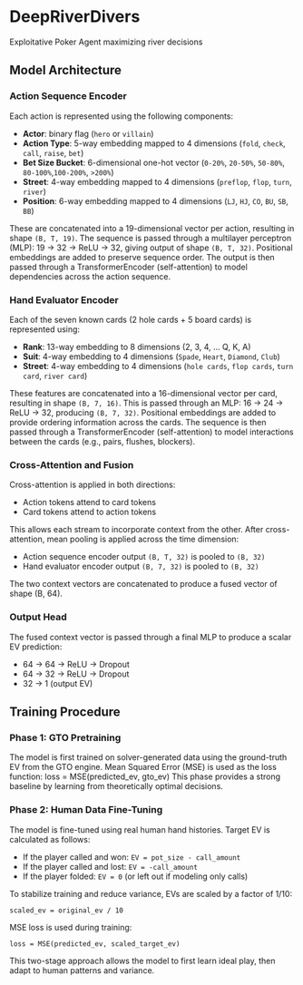 # DeepRiverDivers

Exploitative Poker Agent maximizing river decisions

## Model Architecture

### Action Sequence Encoder

Each action is represented using the following components:

- **Actor**: binary flag (`hero` or `villain`)
- **Action Type**: 5-way embedding mapped to 4 dimensions
  (`fold`, `check`, `call`, `raise`, `bet`)
- **Bet Size Bucket**: 6-dimensional one-hot vector
  (`0-20%`, `20-50%`, `50-80%`, `80-100%`,`100-200%`, `>200%`)
- **Street**: 4-way embedding mapped to 4 dimensions (`preflop`, `flop`, `turn`, `river`)
- **Position**: 6-way embedding mapped to 4 dimensions (`LJ`, `HJ`, `CO`, `BU`, `SB`, `BB`)

These are concatenated into a 19-dimensional vector per action, resulting in shape `(B, T, 19)`.
The sequence is passed through a multilayer perceptron (MLP): 19 → 32 → ReLU → 32, giving output of shape `(B, T, 32)`.
Positional embeddings are added to preserve sequence order.
The output is then passed through a TransformerEncoder (self-attention)
to model dependencies across the action sequence.

### Hand Evaluator Encoder

Each of the seven known cards (2 hole cards + 5 board cards) is represented using:

- **Rank**: 13-way embedding to 8 dimensions (2, 3, 4, … Q, K, A)
- **Suit**: 4-way embedding to 4 dimensions (`Spade`, `Heart`, `Diamond`, `Club`)
- **Street**: 4-way embedding to 4 dimensions (`hole cards`, `flop cards`, `turn card`, `river card`)

These features are concatenated into a 16-dimensional vector per card,
resulting in shape `(B, 7, 16)`.
This is passed through an MLP: 16 → 24 → ReLU → 32, producing `(B, 7, 32)`.
Positional embeddings are added to provide ordering information across the cards.
The sequence is then passed through a TransformerEncoder (self-attention)
to model interactions between the cards (e.g., pairs, flushes, blockers).

### Cross-Attention and Fusion

Cross-attention is applied in both directions:

- Action tokens attend to card tokens
- Card tokens attend to action tokens

This allows each stream to incorporate context from the other.
After cross-attention, mean pooling is applied across the time dimension:

- Action sequence encoder output `(B, T, 32)` is pooled to `(B, 32)`
- Hand evaluator encoder output `(B, 7, 32)` is pooled to `(B, 32)`

The two context vectors are concatenated to produce a fused vector of shape (B, 64).

### Output Head

The fused context vector is passed through a final MLP to produce a scalar EV prediction:

- 64 → 64 → ReLU → Dropout
- 64 → 32 → ReLU → Dropout
- 32 → 1 (output EV)

## Training Procedure

### Phase 1: GTO Pretraining

The model is first trained on solver-generated data using the ground-truth EV from the GTO engine.
Mean Squared Error (MSE) is used as the loss function:
loss = MSE(predicted_ev, gto_ev)
This phase provides a strong baseline by learning from theoretically optimal decisions.

### Phase 2: Human Data Fine-Tuning

The model is fine-tuned using real human hand histories. Target EV is calculated as follows:

- If the player called and won: `EV = pot_size - call_amount`
- If the player called and lost: `EV = -call_amount`
- If the player folded: `EV = 0` (or left out if modeling only calls)

To stabilize training and reduce variance, EVs are scaled by a factor of 1/10:

```
scaled_ev = original_ev / 10
```

MSE loss is used during training:

```
loss = MSE(predicted_ev, scaled_target_ev)
```

This two-stage approach allows the model to first learn ideal play, then adapt to human patterns and variance.
